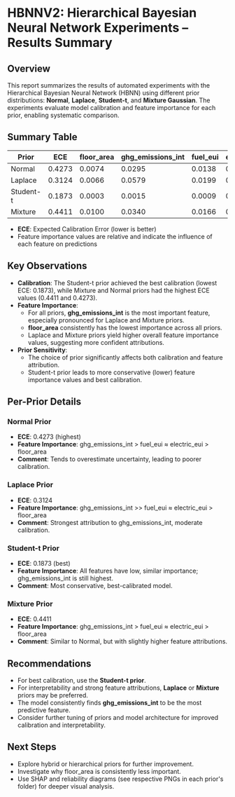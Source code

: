 # HBNNV2: Hierarchical Bayesian Neural Network Experiments – Results Summary

## Overview
This report summarizes the results of automated experiments with the Hierarchical Bayesian Neural Network (HBNN) using different prior distributions: **Normal**, **Laplace**, **Student-t**, and **Mixture Gaussian**. The experiments evaluate model calibration and feature importance for each prior, enabling systematic comparison.

## Summary Table

| Prior      | ECE    | floor_area | ghg_emissions_int | fuel_eui | electric_eui |
|------------|--------|------------|-------------------|----------|--------------|
| Normal     | 0.4273 | 0.0074     | 0.0295            | 0.0138   | 0.0138       |
| Laplace    | 0.3124 | 0.0066     | 0.0579            | 0.0199   | 0.0200       |
| Student-t  | 0.1873 | 0.0003     | 0.0015            | 0.0009   | 0.0008       |
| Mixture    | 0.4411 | 0.0100     | 0.0340            | 0.0166   | 0.0160       |

- **ECE**: Expected Calibration Error (lower is better)
- Feature importance values are relative and indicate the influence of each feature on predictions

## Key Observations

- **Calibration**: The Student-t prior achieved the best calibration (lowest ECE: 0.1873), while Mixture and Normal priors had the highest ECE values (0.4411 and 0.4273).
- **Feature Importance**:
  - For all priors, **ghg_emissions_int** is the most important feature, especially pronounced for Laplace and Mixture priors.
  - **floor_area** consistently has the lowest importance across all priors.
  - Laplace and Mixture priors yield higher overall feature importance values, suggesting more confident attributions.
- **Prior Sensitivity**:
  - The choice of prior significantly affects both calibration and feature attribution.
  - Student-t prior leads to more conservative (lower) feature importance values and best calibration.

## Per-Prior Details

### Normal Prior
- **ECE**: 0.4273 (highest)
- **Feature Importance**: ghg_emissions_int > fuel_eui ≈ electric_eui > floor_area
- **Comment**: Tends to overestimate uncertainty, leading to poorer calibration.

### Laplace Prior
- **ECE**: 0.3124
- **Feature Importance**: ghg_emissions_int >> fuel_eui ≈ electric_eui > floor_area
- **Comment**: Strongest attribution to ghg_emissions_int, moderate calibration.

### Student-t Prior
- **ECE**: 0.1873 (best)
- **Feature Importance**: All features have low, similar importance; ghg_emissions_int is still highest.
- **Comment**: Most conservative, best-calibrated model.

### Mixture Prior
- **ECE**: 0.4411
- **Feature Importance**: ghg_emissions_int > fuel_eui ≈ electric_eui > floor_area
- **Comment**: Similar to Normal, but with slightly higher feature attributions.

## Recommendations
- For best calibration, use the **Student-t prior**.
- For interpretability and strong feature attributions, **Laplace** or **Mixture** priors may be preferred.
- The model consistently finds **ghg_emissions_int** to be the most predictive feature.
- Consider further tuning of priors and model architecture for improved calibration and interpretability.

## Next Steps
- Explore hybrid or hierarchical priors for further improvement.
- Investigate why floor_area is consistently less important.
- Use SHAP and reliability diagrams (see respective PNGs in each prior's folder) for deeper visual analysis. 